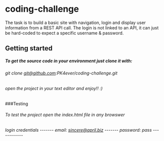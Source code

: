 # coding-challenge
The task is to build a basic site with navigation, login and display user information from a REST
API call.
The login is not linked to an API, it can just be hard-coded to expect a specific
username & password.

## Getting started
##### To get the source code in your environment just clone it with: 
###### git clone git@github.com:PK4ever/coding-challenge.git
###### open the project in your text editor and enjoy!! :)

###Testing
###### To test the project open the index.html file in any browswer
###### login credentials -------      email: sincere@april.biz -------      password: pass           ------------

